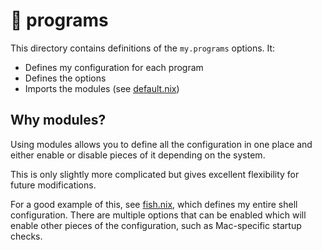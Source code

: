 # 📂 programs

This directory contains definitions of the `my.programs` options. It:

- Defines my configuration for each program
- Defines the options
- Imports the modules (see [default.nix](./default.nix))

## Why modules?

Using modules allows you to define all the configuration in one place and either
enable or disable pieces of it depending on the system.

This is only slightly more complicated but gives excellent flexibility for
future modifications.

For a good example of this, see [fish.nix](./fish.nix), which defines my entire
shell configuration. There are multiple options that can be enabled which will
enable other pieces of the configuration, such as Mac-specific startup checks.

